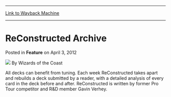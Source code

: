 
---
[Link to Wayback Machine](https://web.archive.org/web/20220120104333/https://magic.wizards.com/en/articles/archive/feature/reconstructed-archive-2012-04-03)

[_metadata_:wayback_url]:- "https://magic.wizards.com/en/articles/archive/feature/reconstructed-archive-2012-04-03"
[_metadata_:wayback_raw_url]:- "https://web.archive.org/web/20220120104333id_/https://magic.wizards.com/en/articles/archive/feature/reconstructed-archive-2012-04-03"
[_metadata_:wayback_capture_timestamp]:- "2022-01-20 10:43:33+00:00"
[_metadata_:description]:- "All decks can benefit from tuning. Each week ReConstructed takes apart and rebuilds a deck submitted by a reader, with a detailed analysis of every card in the deck before and after. ReConstructed is written by former Pro Tour competitor and R&D member Gavin Verhey."
[_metadata_:generator]:- "Drupal 7 (http://drupal.org)"
---


ReConstructed Archive
=====================



 Posted in **Feature**
 on April 3, 2012 






![](https://media.magic.wizards.com/styles/auth_small/public/images/person/wizards_author.jpg)
By Wizards of the Coast












All decks can benefit from tuning. Each week ReConstructed takes apart and rebuilds a deck submitted by a reader, with a detailed analysis of every card in the deck before and after. ReConstructed is written by former Pro Tour competitor and R&D member Gavin Verhey.








